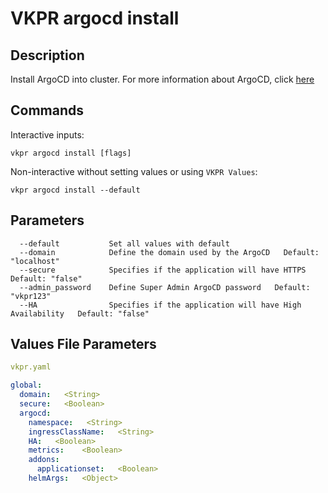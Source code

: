 # VKPR argocd install

## Description

Install ArgoCD into cluster. For more information about ArgoCD, click [here](https://argo-cd.readthedocs.io/en/stable/)

## Commands

Interactive inputs:

```
vkpr argocd install [flags]
```

Non-interactive without setting values or using ```VKPR Values```:

```
vkpr argocd install --default
```
## Parameters

```
  --default           Set all values with default
  --domain            Define the domain used by the ArgoCD   Default: "localhost"
  --secure            Specifies if the application will have HTTPS   Default: "false"
  --admin_password    Define Super Admin ArgoCD password   Default: "vkpr123"
  --HA                Specifies if the application will have High Availability   Default: "false"
```

## Values File Parameters

```yaml
vkpr.yaml
```
```yaml
global:
  domain:   <String>
  secure:   <Boolean>
  argocd:
    namespace:   <String>
    ingressClassName:   <String>
    HA:   <Boolean>
    metrics:    <Boolean>
    addons:
      applicationset:   <Boolean>
    helmArgs:   <Object>
 ```
